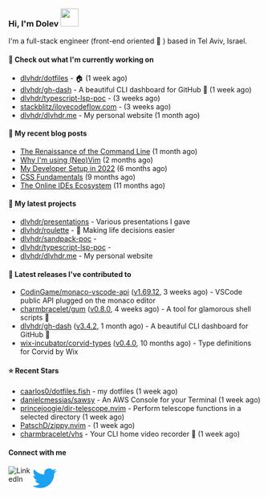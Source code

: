### Hi, I'm Dolev <img width="36px" height="36px" src="https://user-images.githubusercontent.com/1303154/88677602-1635ba80-d120-11ea-84d8-d263ba5fc3c0.gif" />

I'm a full-stack engineer (front-end oriented :rainbow: ) based in Tel Aviv, Israel.

#### 👷 Check out what I'm currently working on

- [dlvhdr/dotfiles](https://github.com/dlvhdr/dotfiles) - 🏠 (1 week ago)
- [dlvhdr/gh-dash](https://github.com/dlvhdr/gh-dash) - A beautiful CLI dashboard for GitHub 🚀  (1 week ago)
- [dlvhdr/typescript-lsp-poc](https://github.com/dlvhdr/typescript-lsp-poc) -  (3 weeks ago)
- [stackblitz/ilovecodeflow.com](https://github.com/stackblitz/ilovecodeflow.com) -  (3 weeks ago)
- [dlvhdr/dlvhdr.me](https://github.com/dlvhdr/dlvhdr.me) - My personal website (1 month ago)

#### 📜 My recent blog posts

- [The Renaissance of the Command Line](https://dlvhdr.me/posts/the-renaissance-of-the-command-line) (1 month ago)
- [Why I&#39;m using (Neo)Vim](https://dlvhdr.me/posts/why-im-using-vim) (2 months ago)
- [My Developer Setup in 2022](https://dlvhdr.me/posts/dev-setup) (6 months ago)
- [CSS Fundamentals](https://dlvhdr.me/posts/css-fundamentals) (9 months ago)
- [The Online IDEs Ecosystem](https://dlvhdr.me/posts/online-ides-ecosystem) (11 months ago)

#### 🌱 My latest projects

- [dlvhdr/presentations](https://github.com/dlvhdr/presentations) - Various presentations I gave
- [dlvhdr/roulette](https://github.com/dlvhdr/roulette) - :slot_machine: Making life decisions easier
- [dlvhdr/sandpack-poc](https://github.com/dlvhdr/sandpack-poc) - 
- [dlvhdr/typescript-lsp-poc](https://github.com/dlvhdr/typescript-lsp-poc) - 
- [dlvhdr/dlvhdr.me](https://github.com/dlvhdr/dlvhdr.me) - My personal website

#### 🔭 Latest releases I've contributed to

- [CodinGame/monaco-vscode-api](https://github.com/CodinGame/monaco-vscode-api) ([v1.69.12](https://github.com/CodinGame/monaco-vscode-api/releases/tag/v1.69.12), 3 weeks ago) - VSCode public API plugged on the monaco editor
- [charmbracelet/gum](https://github.com/charmbracelet/gum) ([v0.8.0](https://github.com/charmbracelet/gum/releases/tag/v0.8.0), 4 weeks ago) - A tool for glamorous shell scripts 🎀
- [dlvhdr/gh-dash](https://github.com/dlvhdr/gh-dash) ([v3.4.2](https://github.com/dlvhdr/gh-dash/releases/tag/v3.4.2), 1 month ago) - A beautiful CLI dashboard for GitHub 🚀 
- [wix-incubator/corvid-types](https://github.com/wix-incubator/corvid-types) ([v0.4.0](https://github.com/wix-incubator/corvid-types/releases/tag/v0.4.0), 10 months ago) - Type definitions for Corvid by Wix

#### ⭐ Recent Stars

- [caarlos0/dotfiles.fish](https://github.com/caarlos0/dotfiles.fish) - my dotfiles (1 week ago)
- [danielcmessias/sawsy](https://github.com/danielcmessias/sawsy) - An AWS Console for your Terminal (1 week ago)
- [princejoogie/dir-telescope.nvim](https://github.com/princejoogie/dir-telescope.nvim) - Perform telescope functions in a selected directory (1 week ago)
- [PatschD/zippy.nvim](https://github.com/PatschD/zippy.nvim) -  (1 week ago)
- [charmbracelet/vhs](https://github.com/charmbracelet/vhs) - Your CLI home video recorder 📼 (1 week ago)

#### Connect with me

[<img align="left" alt="LinkedIn" width="48px" src="https://camo.githubusercontent.com/c8a9c5b414cd812ad6a97a46c29af67239ddaeae08c41724ff7d945fb4c047e5/68747470733a2f2f6564656e742e6769746875622e696f2f537570657254696e7949636f6e732f696d616765732f7376672f6c696e6b6564696e2e737667" />][linkedin]

[<img align="left" alt="Twitter" width="48px" src="icons/twitter.svg" />][twitter]

[linkedin]: https://www.linkedin.com/in/dolev-hadar/
[twitter]: https://twitter.com/elys1um


